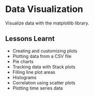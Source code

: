 # Data Visualization
Visualize data with the matplotlib library.
## Lessons Learnt
- Creating and customizing plots
- Plotting data from a CSV file
- Pie charts
- Tracking data with Stack plots
- Filling line plot areas
- Histograms
- Correlation using scatter plots
- Plotting time series data
